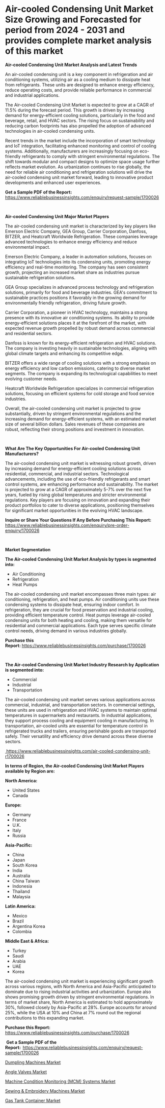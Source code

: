 <p><h1>Air-cooled Condensing Unit Market Size Growing and Forecasted for period from 2024 - 2031 and provides complete market analysis of this market</h1></p><p><strong>Air-cooled Condensing Unit Market Analysis and Latest Trends</strong></p>
<p><p>An air-cooled condensing unit is a key component in refrigeration and air conditioning systems, utilizing air as a cooling medium to dissipate heat from refrigerants. These units are designed to enhance energy efficiency, reduce operating costs, and provide reliable performance in commercial and industrial applications.</p><p>The Air-cooled Condensing Unit Market is expected to grow at a CAGR of 11.5% during the forecast period. This growth is driven by increasing demand for energy-efficient cooling solutions, particularly in the food and beverage, retail, and HVAC sectors. The rising focus on sustainability and reducing carbon footprints has also propelled the adoption of advanced technologies in air-cooled condensing units.</p><p>Recent trends in the market include the incorporation of smart technology and IoT integration, facilitating enhanced monitoring and control of cooling systems. Additionally, manufacturers are increasingly focusing on eco-friendly refrigerants to comply with stringent environmental regulations. The shift towards modular and compact designs to optimize space usage further reflects market evolution. As urbanization continues to rise globally, the need for reliable air conditioning and refrigeration solutions will drive the air-cooled condensing unit market forward, leading to innovative product developments and enhanced user experiences.</p></p>
<p><strong>Get a Sample PDF of the Report:&nbsp;</strong> <a href="https://www.reliablebusinessinsights.com/enquiry/request-sample/1700026?utm_campaign=97&utm_medium=2&utm_source=Github&utm_content=ia&utm_term=21102024&utm_id=air-cooled-condensing-unit">https://www.reliablebusinessinsights.com/enquiry/request-sample/1700026</a></p>
<p>&nbsp;</p>
<p><strong>Air-cooled Condensing Unit Major Market Players</strong></p>
<p><p>The air-cooled condensing unit market is characterized by key players like Emerson Electric Company, GEA Group, Carrier Corporation, Danfoss, BITZER, and Heatcraft Worldwide Refrigeration. These companies leverage advanced technologies to enhance energy efficiency and reduce environmental impact.</p><p>Emerson Electric Company, a leader in automation solutions, focuses on integrating IoT technologies into its condensing units, promoting energy efficiency and real-time monitoring. The company has seen consistent growth, projecting an increased market share as industries pursue sustainable refrigeration solutions.</p><p>GEA Group specializes in advanced process technology and refrigeration solutions, primarily for food and beverage industries. GEA's commitment to sustainable practices positions it favorably in the growing demand for environmentally friendly refrigeration, driving future growth.</p><p>Carrier Corporation, a pioneer in HVAC technology, maintains a strong presence with its innovative air conditioning systems. Its ability to provide energy-efficient solutions places it at the forefront of the market, with expected revenue growth propelled by robust demand across commercial and residential sectors.</p><p>Danfoss is known for its energy-efficient refrigeration and HVAC solutions. The company is investing heavily in sustainable technologies, aligning with global climate targets and enhancing its competitive edge.</p><p>BITZER offers a wide range of cooling solutions with a strong emphasis on energy efficiency and low carbon emissions, catering to diverse market segments. The company is expanding its technological capabilities to meet evolving customer needs.</p><p>Heatcraft Worldwide Refrigeration specializes in commercial refrigeration solutions, focusing on efficient systems for cold storage and food service industries. </p><p>Overall, the air-cooled condensing unit market is projected to grow substantially, driven by stringent environmental regulations and the increasing demand for energy-efficient systems, with an estimated market size of several billion dollars. Sales revenues of these companies are robust, reflecting their strong positions and investment in innovation.</p></p>
<p>&nbsp;</p>
<p><strong>What Are The Key Opportunities For Air-cooled Condensing Unit Manufacturers?</strong></p>
<p><p>The air-cooled condensing unit market is witnessing robust growth, driven by increasing demand for energy-efficient cooling solutions across residential, commercial, and industrial sectors. Technological advancements, including the use of eco-friendly refrigerants and smart control systems, are enhancing performance and sustainability. The market is projected to grow at a CAGR of approximately 5-7% over the next five years, fueled by rising global temperatures and stricter environmental regulations. Key players are focusing on innovation and expanding their product portfolios to cater to diverse applications, positioning themselves for significant market opportunities in the evolving HVAC landscape.</p></p>
<p><strong>Inquire or Share Your Questions If Any Before Purchasing This Report:</strong> <a href="https://www.reliablebusinessinsights.com/enquiry/pre-order-enquiry/1700026?utm_campaign=97&utm_medium=2&utm_source=Github&utm_content=ia&utm_term=21102024&utm_id=air-cooled-condensing-unit">https://www.reliablebusinessinsights.com/enquiry/pre-order-enquiry/1700026</a></p>
<p>&nbsp;</p>
<p><strong>Market Segmentation</strong></p>
<p><strong>The Air-cooled Condensing Unit Market Analysis by types is segmented into:</strong></p>
<p><ul><li>Air Conditioning</li><li>Refrigeration</li><li>Heat Pumps</li></ul></p>
<p><p>The air-cooled condensing unit market encompasses three main types: air conditioning, refrigeration, and heat pumps. Air conditioning units use these condensing systems to dissipate heat, ensuring indoor comfort. In refrigeration, they are crucial for food preservation and industrial cooling, providing efficient temperature control. Heat pumps leverage air-cooled condensing units for both heating and cooling, making them versatile for residential and commercial applications. Each type serves specific climate control needs, driving demand in various industries globally.</p></p>
<p><strong>Purchase this Report:&nbsp;</strong><a href="https://www.reliablebusinessinsights.com/purchase/1700026?utm_campaign=97&utm_medium=2&utm_source=Github&utm_content=ia&utm_term=21102024&utm_id=air-cooled-condensing-unit">https://www.reliablebusinessinsights.com/purchase/1700026</a></p>
<p>&nbsp;</p>
<p><strong>The Air-cooled Condensing Unit Market Industry Research by Application is segmented into:</strong></p>
<p><ul><li>Commercial</li><li>Industrial</li><li>Transportation</li></ul></p>
<p><p>The air-cooled condensing unit market serves various applications across commercial, industrial, and transportation sectors. In commercial settings, these units are used in refrigeration and HVAC systems to maintain optimal temperatures in supermarkets and restaurants. In industrial applications, they support process cooling and equipment cooling in manufacturing. In transportation, air-cooled units are essential for temperature control in refrigerated trucks and trailers, ensuring perishable goods are transported safely. Their versatility and efficiency drive demand across these diverse sectors.</p></p>
<p><a href="https://www.reliablebusinessinsights.com/air-cooled-condensing-unit-r1700026?utm_campaign=97&utm_medium=2&utm_source=Github&utm_content=ia&utm_term=21102024&utm_id=air-cooled-condensing-unit">&nbsp;https://www.reliablebusinessinsights.com/air-cooled-condensing-unit-r1700026</a></p>
<p><strong>In terms of Region, the Air-cooled Condensing Unit Market Players available by Region are:</strong></p>
<p>
    <p> <strong> North America: </strong>
        <ul>
            <li>United States</li>
            <li>Canada</li>
        </ul>
        </p> 
    <p> <strong> Europe: </strong>
        <ul>
            <li>Germany</li>
            <li>France</li>
            <li>U.K.</li>
            <li>Italy</li>
            <li>Russia</li>
        </ul>
        </p> 
    <p> <strong> Asia-Pacific: </strong>
        <ul>
            <li>China</li>
            <li>Japan</li>
            <li>South Korea</li>
            <li>India</li>
            <li>Australia</li>
            <li>China Taiwan</li>
            <li>Indonesia</li>
            <li>Thailand</li>
            <li>Malaysia</li>
        </ul>
        </p> 
    <p> <strong> Latin America: </strong>
        <ul>
            <li>Mexico</li>
            <li>Brazil</li>
            <li>Argentina Korea</li>
            <li>Colombia</li>
        </ul>
        </p> 
    <p> <strong> Middle East & Africa: </strong>
        <ul>
            <li>Turkey</li>
            <li>Saudi</li>
            <li>Arabia</li>
            <li>UAE</li>
            <li>Korea</li>
        </ul>
    </p>
    </p>
<p><p>The air-cooled condensing unit market is experiencing significant growth across various regions, with North America and Asia-Pacific anticipated to dominate due to rising industrial activities and urbanization. Europe also shows promising growth driven by stringent environmental regulations. In terms of market share, North America is estimated to hold approximately 30%, followed closely by Asia-Pacific at 28%. Europe accounts for around 25%, while the USA at 10% and China at 7% round out the regional contributions to this expanding market.</p></p>
<p><strong>Purchase this Report: </strong><a href="https://www.reliablebusinessinsights.com/purchase/1700026?utm_campaign=97&utm_medium=2&utm_source=Github&utm_content=ia&utm_term=21102024&utm_id=air-cooled-condensing-unit">https://www.reliablebusinessinsights.com/purchase/1700026</a></p>
<p>&nbsp;<strong>Get a Sample PDF of the Report:&nbsp;&nbsp;</strong><a href="https://www.reliablebusinessinsights.com/enquiry/request-sample/1700026?utm_campaign=97&utm_medium=2&utm_source=Github&utm_content=ia&utm_term=21102024&utm_id=air-cooled-condensing-unit">https://www.reliablebusinessinsights.com/enquiry/request-sample/1700026</a></p>
<p><strong></strong></p>
<p><p><a href="https://www.linkedin.com/pulse/in-depth-analysis-global-dumpling-machines-market-scope-odpac?utm_campaign=97&utm_medium=2&utm_source=Github&utm_content=ia&utm_term=21102024&utm_id=air-cooled-condensing-unit">Dumpling Machines Market</a></p><p><a href="https://github.com/mac1evjen/Market-Research-Report-List-1/blob/main/angle-valves-market.md?utm_campaign=97&utm_medium=2&utm_source=Github&utm_content=ia&utm_term=21102024&utm_id=air-cooled-condensing-unit">Angle Valves Market</a></p><p><a href="https://github.com/hegwervaemeruk/Market-Research-Report-List-1/blob/main/machine-condition-monitoring-mcm-systems-market.md?utm_campaign=97&utm_medium=2&utm_source=Github&utm_content=ia&utm_term=21102024&utm_id=air-cooled-condensing-unit">Machine Condition Monitoring (MCM) Systems Market</a></p><p><a href="https://issuu.com/reportprime-2/docs/sewing-embroidery-machines-market-s_fc5e6e8acc1c37?utm_campaign=97&utm_medium=2&utm_source=Github&utm_content=ia&utm_term=21102024&utm_id=air-cooled-condensing-unit">Sewing & Embroidery Machines Market</a></p><p><a href="https://issuu.com/reportprime-2/docs/gas-tank-container-market-size-2030_a70815a3a62372?utm_campaign=97&utm_medium=2&utm_source=Github&utm_content=ia&utm_term=21102024&utm_id=air-cooled-condensing-unit">Gas Tank Container Market</a></p></p>